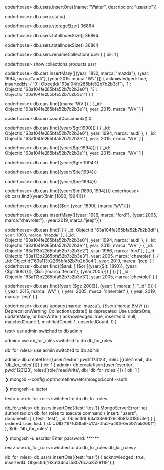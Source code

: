 coderhouse> db.users.insertOne({name: "Walter", descripcion: "usuario"})

coderhouse> db.users.stats()

coderhouse> db.users.storageSize() 36864

coderhouse> db.users.totalIndexSize() 36864

coderhouse> db.users.totalIndexSize() 36864

coderhouse> db.users.renameCollection('user') { ok: 1 }

coderhouse> show collections products user

coderhouse> db.cars.insertMany([{year: 1890, marca: "mazda"}, {year: 1994, marca:"audi"}, {year:2015, marca:"WV"}]) { acknowledged: true, insertedIds: { '0': ObjectId("63a104fe265bfa52b7b2b3df"), '1': ObjectId("63a104fe265bfa52b7b2b3e0"), '2': ObjectId("63a104fe265bfa52b7b2b3e1") } }

coderhouse> db.cars.find({marca:'WV'}) [ { _id: ObjectId("63a104fe265bfa52b7b2b3e1"), year: 2015, marca: 'WV' } ]

coderhouse> db.cars.countDocuments() 3

coderhouse> db.cars.find({year:{$gt:1990}}) [ { _id: ObjectId("63a104fe265bfa52b7b2b3e0"), year: 1994, marca: 'audi' }, { _id: ObjectId("63a104fe265bfa52b7b2b3e1"), year: 2015, marca: 'WV' } ]

coderhouse> db.cars.find({year:{$gt:1994}}) [ { _id: ObjectId("63a104fe265bfa52b7b2b3e1"), year: 2015, marca: 'WV' } ]

coderhouse> db.cars.find({year:{$gte:1994}})

coderhouse> db.cars.find({year:{$lte:1994}})

coderhouse> db.cars.find({year:{$ne:1994}})

coderhouse> db.cars.find({year:{$in:[1890, 1994]}}) coderhouse> db.cars.find({year:{$nin:[1890, 1994]}})

coderhouse> db.cars.find({$or:[{year: 1890}, {marca:'WV'}]})

coderhouse> db.cars.insertMany([{year: 1986, marca: "ford"}, {year: 2005, marca:"chevrolet"}, {year:2019, marca:"jeep"}])

coderhouse> db.cars.find() [ { _id: ObjectId("63a104fe265bfa52b7b2b3df"), year: 1890, marca: 'mazda' }, { _id: ObjectId("63a104fe265bfa52b7b2b3e0"), year: 1994, marca: 'audi' }, { _id: ObjectId("63a104fe265bfa52b7b2b3e1"), year: 2015, marca: 'WV' }, { _id: ObjectId("63a113b2265bfa52b7b2b3e2"), year: 1986, marca: 'ford' }, { _id: ObjectId("63a113b2265bfa52b7b2b3e3"), year: 2005, marca: 'chevrolet' }, { _id: ObjectId("63a113b2265bfa52b7b2b3e4"), year: 2019, marca: 'jeep' } ] coderhouse> db.cars.find({$and: [ {$or:[{year:{$lt: 1890}}, {year:{$gt:1980}}]}, {$or:[{marca:'ferrari'}, {year:2005}]} ] }) [ { _id: ObjectId("63a113b2265bfa52b7b2b3e3"), year: 2005, marca: 'chevrolet' } ]

coderhouse> db.cars.find({year: {$gt: 2000}}, {year: 1, marca: 1, "_id":0}) [ { year: 2015, marca: 'WV' }, { year: 2005, marca: 'chevrolet' }, { year: 2019, marca: 'jeep' } ]

coderhouse> db.cars.update({marca: 'mazda'}, {$set:{marca:'BMW'}}) DeprecationWarning: Collection.update() is deprecated. Use updateOne, updateMany, or bulkWrite. { acknowledged: true, insertedId: null, matchedCount: 1, modifiedCount: 1, upsertedCount: 0 }

test> use admin switched to db admin

admin> use db_for_roles switched to db db_for_roles

db_for_roles> use admin switched to db admin

admin> db.createUser({user:'lector', pwd:'123123', roles:[{role:'read', db: 'db_for_roles'}]}) { ok: 1 } admin> db.createUser({user:'escritor', pwd:'123123', roles:[{role:'readWrite', db: 'db_for_roles'}]}) { ok: 1 }

❯ mongod --config /opt/homebrew/etc/mongod.conf --auth

❯ mongosh -u lector

test> use db_for_roles switched to db db_for_roles

db_for_roles> db.users.insertOne({test: 'test'}) MongoServerError: not authorized on db_for_roles to execute command { insert: "users", documents: [ { test: "test", _id: ObjectId('63a133e8d26c8b8fa018073e') } ], ordered: true, lsid: { id: UUID("871d39a8-b17d-4fa5-a403-0e507fab006f") }, $db: "db_for_roles" }

❯ mongosh -u escritor Enter password: ******

test> use db_for_roles switched to db db_for_roles db_for_roles>

db_for_roles> db.users.insertOne({test: 'test'}) { acknowledged: true, insertedId: ObjectId("63a134cd358076caa8529119") }